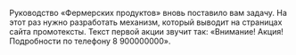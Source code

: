 Руководство «Фермерских продуктов» вновь поставило вам задачу. На этот раз нужно разработать механизм, который выводит на страницах сайта промотексты. Текст первой акции звучит так: «Внимание! Акция! Подробности по телефону 8 900000000».